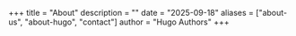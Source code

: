 +++
title = "About"
description = ""
date = "2025-09-18"
aliases = ["about-us", "about-hugo", "contact"]
author = "Hugo Authors"
+++